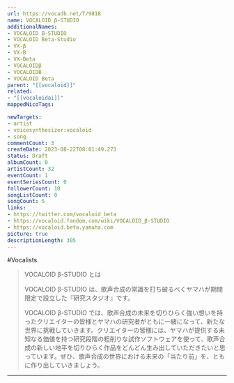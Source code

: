 ```yaml
---
url: https://vocadb.net/T/9818
name: VOCALOID β-STUDIO
additionalNames: 
- VOCALOID B-STUDIO
- VOCALOID Beta-Studio
- VX-β
- VX-B
- VX-Beta
- VOCALOIDβ
- VOCALOIDB
- VOCALOID Beta
parent: "[[vocaloid]]"
related:
- "[[vocaloidai]]"
mappedNicoTags:

newTargets:
- artist
- voicesynthesizer:vocaloid
- song
commentCount: 3
createDate: 2023-08-22T08:01:49.273
status: Draft
albumCount: 0
artistCount: 32
eventCount: 1
eventSeriesCount: 0
followerCount: 10
songListCount: 0
songCount: 5
links: 
- https://twitter.com/vocaloid_beta
- https://vocaloid.fandom.com/wiki/VOCALOID_β-STUDIO
- https://vocaloid.beta.yamaha.com
picture: true
descriptionLength: 305
---
```


#Vocalists

>VOCALOID β-STUDIO とは
>
>VOCALOID β-STUDIO は、歌声合成の常識を打ち破るべくヤマハが期間限定で設立した『研究スタジオ』です。
>
>VOCALOID β-STUDIO では、歌声合成の未来を切りひらく強い想いを持ったクリエイターの皆様とヤマハの研究者がともに一緒になって、新たな世界に挑戦していきます。クリエイターの皆様には、ヤマハが提供する未知なる価値を持つ研究段階の粗削りな試作ソフトウェアを使って、歌声合成の新しい地平を切りひらく作品をどんどん生み出していただきたいと思っています。ぜひ、歌声合成の世界における未来の「当たり前」を、ともに作り出していきましょう。

---

